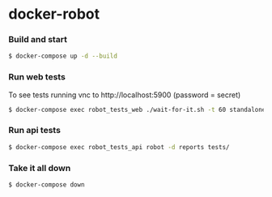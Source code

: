 # docker-robot


### Build and start

``` bash
$ docker-compose up -d --build
```

### Run web tests

To see tests running vnc to http://localhost:5900 (password = secret)

``` bash
$ docker-compose exec robot_tests_web ./wait-for-it.sh -t 60 standalone_chrome:4444 -- robot -d reports tests/
```

### Run api tests

``` bash
$ docker-compose exec robot_tests_api robot -d reports tests/
```

### Take it all down

``` bash
$ docker-compose down
```

